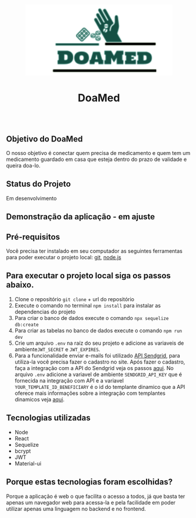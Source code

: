 
<p align="center">
  <a>
    <img width="400" src="logo-doaMed.png">
  </a>
</p>
<h1 align="center">DoaMed</h1>
</br>
</br>

## Objetivo do DoaMed

O nosso objetivo é conectar quem precisa de medicamento e quem tem um medicamento guardado em casa que esteja dentro do prazo de validade e queira doa-lo.

## Status do Projeto

Em desenvolvimento

## Demonstração da aplicação - em ajuste


## Pré-requisitos

Você precisa ter instalado em seu computador as seguintes ferramentas para poder executar o projeto local: [git](https://git-scm.com/downloads), [node.js](https://nodejs.org/en/download/)

## Para executar o projeto local siga os passos abaixo.

1. Clone o repositório `git clone` + url do repositório
2. Execute o comando no terminal `npm install` para instalar as dependencias do projeto
3. Para criar o banco de dados execute o comando `npx sequelize db:create`
4. Para criar as tabelas no banco de dados execute o comando `npm run dev`
5. Crie um arquivo `.env` na raíz do seu projeto e adicione as variaveis de ambiente`JWT_SECRET` e `JWT_EXPIRES`.
6. Para a funcionalidade enviar e-mails foi utilizado [API Sendgrid](https://sendgrid.com/), para utiliza-la você precisa fazer o cadastro no site. Após fazer o cadastro, faça a integração com a API do Sendgrid veja os passos [aqui](https://github.com/sendgrid/sendgrid-nodejs/tree/main/packages/mail). No arquivo `.env` adicione a variavel de ambiente `SENDGRID_API_KEY` que é fornecida na integração com API e a variavel `YOUR_TEMPLATE_ID_BENEFICIARY` é o id do templante dinamico que a API oferece mais informações sobre a integração com templantes dinamicos veja [aqui](https://sendgrid.com/docs/api-reference/).

## Tecnologias utilizadas

- Node
- React
- Sequelize
- bcrypt
- JWT
- Material-ui

## Porque estas tecnologias foram escolhidas?

Porque a aplicação é web o que facilita o acesso a todos, já que basta ter apenas um navegador web para acessa-la e pela facilidade em poder utilizar apenas uma linguagem no backend e no frontend.
